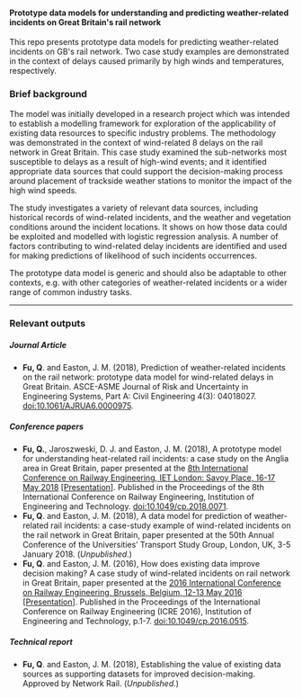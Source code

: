 #### Prototype data models for understanding and predicting weather-related incidents on Great Britain's rail network

This repo presents prototype data models for predicting weather-related incidents on GB's rail network. Two case study 
examples are demonstrated in the context of delays caused primarily by high winds and temperatures, respectively.

### Brief background

The model was initially developed in a research project which was intended to establish a modelling framework for 
exploration of the applicability of existing data resources to specific industry problems. The methodology was 
demonstrated in the context of wind-related 8 delays on the rail network in Great Britain. This case study examined the
sub-networks most susceptible to delays as a result of high-wind events; and it identified appropriate data sources 
that could support the decision-making process around placement of trackside weather stations to monitor the impact 
of the high wind speeds. 

The study investigates a variety of relevant data sources, including historical records of wind-related incidents, 
and the weather and vegetation conditions around the incident locations. It shows on how those data could be 
exploited and modelled with logistic regression analysis. A number of factors contributing to wind-related delay 
incidents are identified and used for making predictions of likelihood of such incidents occurrences. 

The prototype data model is generic and should also be adaptable to other contexts, e.g. with other categories of 
weather-related incidents or a wider range of common industry tasks.

---


### Relevant outputs

##### *Journal Article*

- **Fu, Q**. and Easton, J. M. (2018), Prediction of weather-related incidents on the rail network: prototype data 
model for wind-related delays in Great Britain. ASCE-ASME Journal of Risk and Uncertainty in Engineering Systems, 
Part A: Civil Engineering 4(3): 04018027. 
[doi:10.1061/AJRUA6.0000975](https://ascelibrary.org/doi/abs/10.1061/AJRUA6.0000975).


##### *Conference papers*

- **Fu, Q.**, Jaroszweski, D. J. and Easton, J. M. (2018), A prototype model for understanding heat-related rail 
incidents: a case study on the Anglia area in Great Britain, paper presented at the 
[8th International Conference on Railway Engineering, IET London: Savoy Place, 16-17 May 2018](
https://tv.theiet.org/?event=4726) 
\[[Presentation](https://tv.theiet.org/?videoid=12228)\]. 
Published in the Proceedings of the 8th International Conference on Railway Engineering, 
Institution of Engineering and Technology. 
[doi:10.1049/cp.2018.0071](http://digital-library.theiet.org/content/conferences/10.1049/cp.2018.0071).
- **Fu, Q**. and Easton, J. M. (2018), A data model for prediction of weather-related rail incidents: a case-study
example of wind-related incidents on the rail network in Great Britain, paper presented at the 50th Annual Conference 
of the Universities’ Transport Study Group, London, UK, 3-5 January 2018. (*Unpublished*.)
- **Fu, Q**. and Easton, J. M. (2016), How does existing data improve decision making? A case study of wind-related 
incidents on rail network in Great Britain, paper presented at the 
[2016 International Conference on Railway Engineering, Brussels, Belgium, 12-13 May 2016](
https://tv.theiet.org/?eventvideoid=8723) 
\[[Presentation](https://tv.theiet.org/?videoid=8607)\]. 
Published in the Proceedings of the International Conference on Railway Engineering (ICRE 2016), 
Institution of Engineering and Technology, p.1-7. 
[doi:10.1049/cp.2016.0515](https://ieeexplore.ieee.org/document/7816543/).


##### *Technical report*

- **Fu, Q**. and Easton, J. M. (2018), Establishing the value of existing data sources as supporting datasets for 
improved decision-making. Approved by Network Rail. (*Unpublished*.)
